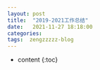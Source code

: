 ```yaml
---
layout: post
title:  "2019-2021工作总结"
date:   2021-11-27 18:18:00
categories: 
tags:  zengzzzzz-blog
---
```


* content
{:toc}

  
&nbsp;
